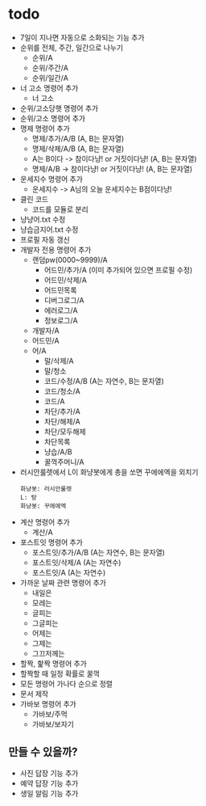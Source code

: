 # todo
- 7일이 지나면 자동으로 소화되는 기능 추가
- 순위를 전체, 주간, 일간으로 나누기
  - 순위/A
  - 순위/주간/A
  - 순위/일간/A
- 너 고소 명령어 추가
  - 너 고소
- 순위/고소당햇 명령어 추가
- 순위/고소 명령어 추가
- 명제 명령어 추가
  - 명제/추가/A/B (A, B는 문자열)
  - 명제/삭제/A/B (A, B는 문자열)
  - A는 B이다 -> 참이다냥! or 거짓이다냥! (A, B는 문자열)
  - 명제/A/B -> 참이다냥! or 거짓이다냥! (A, B는 문자열)
- 운세지수 명령어 추가
  - 운세지수 -> A님의 오늘 운세지수는 B점이다냥!
- 클린 코드
  - 코드를 모듈로 분리
- 냥냥어.txt 수정
- 냥습금지어.txt 수정
- 프로필 자동 갱신
- 개발자 전용 명령어 추가
  - 랜덤pw(0000~9999)/A
    - 어드민/추가/A (이미 추가되어 있으면 프로필 수정)
    - 어드민/삭제/A
    - 어드민목록
    - 디버그로그/A
    - 에러로그/A
    - 정보로그/A
  - 개발자/A
  - 어드민/A
  - 어/A
    - 말/삭제/A
    - 말/청소
    - 코드/수정/A/B (A는 자연수, B는 문자열)
    - 코드/청소/A
    - 코드/A
    - 차단/추가/A
    - 차단/해제/A
    - 차단/모두해제
    - 차단목록
    - 냥습/A/B
    - 꿀꺽주머니/A
- 러시안룰렛에서 L이 화냥봇에게 총을 쏘면 꾸에에엑을 외치기
  ```
  화냥봇: 러시안룰렛
  L: 탕
  화냥봇: 꾸에에엑
  ```
- 계산 명령어 추가
  - 계산/A
- 포스트잇 명령어 추가
  - 포스트잇/추가/A/B (A는 자연수, B는 문자열)
  - 포스트잇/삭제/A (A는 자연수)
  - 포스트잇/A (A는 자연수)
- 가까운 날짜 관련 명령어 추가
  - 내일은
  - 모레는
  - 글피는
  - 그글피는
  - 어제는
  - 그제는
  - 그끄저께는
- 할짝, 핥짝 명령어 추가
- 할짝할 때 일정 확률로 꿀꺽
- 모든 명령어 가나다 순으로 정렬
- 문서 제작
- 가바보 명령어 추가
  - 가바보/주먹
  - 가바보/보자기

## 만들 수 있을까?
- 사진 답장 기능 추가
- 예약 답장 기능 추가
- 생일 알림 기능 추가
